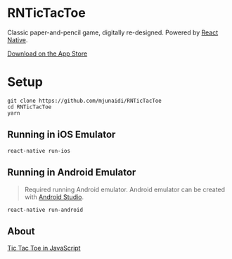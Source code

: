 # RNTicTacToe

Classic paper-and-pencil game, digitally re-designed. Powered by [React Native](https://facebook.github.io/react-native/).

[Download on the App Store](https://itunes.apple.com/us/app/rn-tic-tac-toe/id1409186251)

# Setup
    git clone https://github.com/mjunaidi/RNTicTacToe
    cd RNTicTacToe
    yarn

## Running in iOS Emulator
    react-native run-ios

## Running in Android Emulator
> Required running Android emulator. Android emulator can be created with [Android Studio](https://developer.android.com/studio/index.html).

    react-native run-android

## About
[Tic Tac Toe in JavaScript](https://www.techcycle.me/post/reactjs-tic-tac-toe-version-20)

